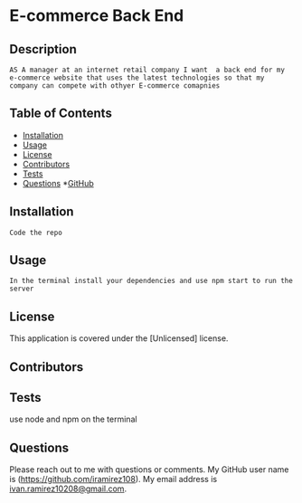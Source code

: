 
# E-commerce Back End
  
## Description
    AS A manager at an internet retail company I want  a back end for my e-commerce website that uses the latest technologies so that my company can compete with othyer E-commerce comapnies 

## Table of Contents
* [Installation](#installation)
* [Usage](#usage)
* [License](#license)
* [Contributors](#contributors)
* [Tests](#tests)
* [Questions](#Questions)
*[GitHub](#GitHub)

## Installation
    Code the repo

## Usage
    In the terminal install your dependencies and use npm start to run the server

## License
   This application is covered under the [Unlicensed] license. 

## Contributors
    

## Tests
   use node and npm on the terminal

## Questions
Please reach out to me with questions or comments. My GitHub user name is (https://github.com/iramirez108). My email address is ivan.ramirez10208@gmail.com.
        